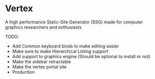 # Vertex
A high performance Static-Site Generator (SSG) made for computer graphics researchers and enthusiasts


TODO: 
- Add Common keyboard binds to make editing easier
- Make sure to make Hierarchical Listing support
- Add support to graphics engine (Should be optional to install or not)
- Make the sidebar retractable 
- Make the vertex portal site
- Production